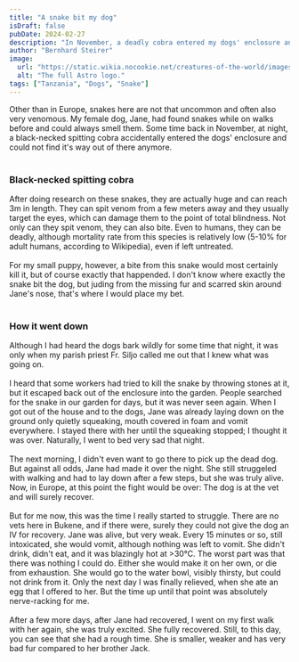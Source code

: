```yaml
---
title: "A snake bit my dog"
isDraft: false
pubDate: 2024-02-27
description: "In November, a deadly cobra entered my dogs' enclosure and bit my female puppy Jane. Against all the odds, she survived the initial bite, but that's only where the real struggle began."
author: "Bernhard Steirer"
image:
  url: "https://static.wikia.nocookie.net/creatures-of-the-world/images/c/c6/Black-necked-spitting-cobra-ad1016ca-2fc5-42ca-bbd9-3e0ec3e3dff-resize-750.jpg/revision/latest?cb=20200621205013"
  alt: "The full Astro logo."
tags: ["Tanzania", "Dogs", "Snake"]
---
```


Other than in Europe, snakes here are not that uncommon and often also very venomous. My female dog, Jane, had found snakes while on walks before and could always smell them. Some time back in November, at night, a black-necked spitting cobra accidentally entered the dogs' enclosure and could not find it's way out of there anymore.
<br><br>

### Black-necked spitting cobra

After doing research on these snakes, they are actually huge and can reach 3m in length. They can spit venom from a few meters away and they usually target the eyes, which can damage them to the point of total blindness. Not only can they spit venom, they can also bite. Even to humans, they can be deadly, although mortality rate from this species is relatively low (5-10% for adult humans, according to Wikipedia), even if left untreated.
<br><br>
For my small puppy, however, a bite from this snake would most certainly kill it, but of course exactly that happended. I don't know where exactly the snake bit the dog, but juding from the missing fur and scarred skin around Jane's nose, that's where I would place my bet.
<br><br>

### How it went down

Although I had heard the dogs bark wildly for some time that night, it was only when my parish priest Fr. Siljo called me out that I knew what was going on.
<br><br>
I heard that some workers had tried to kill the snake by throwing stones at it, but it escaped back out of the enclosure into the garden. People searched for the snake in our garden for days, but it was never seen again. When I got out of the house and to the dogs, Jane was already laying down on the ground only quietly squeaking, mouth covered in foam and vomit everywhere. I stayed there with her until the squeaking stopped; I thought it was over. Naturally, I went to bed very sad that night.
<br><br>
The next morning, I didn't even want to go there to pick up the dead dog. But against all odds, Jane had made it over the night. She still struggeled with walking and had to lay down after a few steps, but she was truly alive. Now, in Europe, at this point the fight would be over: The dog is at the vet and will surely recover.
<br><br>
But for me now, this was the time I really started to struggle. There are no vets here in Bukene, and if there were, surely they could not give the dog an IV for recovery. Jane was alive, but very weak. Every 15 minutes or so, still intoxicated, she would vomit, although nothing was left to vomit. She didn't drink, didn't eat, and it was blazingly hot at >30°C. The worst part was that there was nothing I could do. Either she would make it on her own, or die from exhaustion. She would go to the water bowl, visibly thirsty, but could not drink from it. Only the next day I was finally relieved, when she ate an egg that I offered to her. But the time up until that point was absolutely nerve-racking for me.
<br><br>
After a few more days, after Jane had recovered, I went on my first walk with her again, she was truly excited. She fully recovered.
Still, to this day, you can see that she had a rough time. She is smaller, weaker and has very bad fur compared to her brother Jack.
